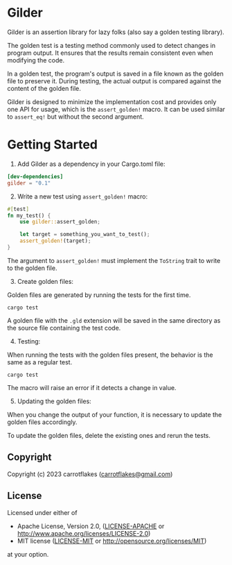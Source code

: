 # Gilder

Gilder is an assertion library for lazy folks (also say a golden testing library).

The golden test is a testing method commonly used to detect changes in program output. It ensures that the results remain consistent even when modifying the code.

In a golden test, the program's output is saved in a file known as the golden file to preserve it. During testing, the actual output is compared against the content of the golden file.

Gilder is designed to minimize the implementation cost and provides only one API for usage, which is the `assert_golden!` macro. It can be used similar to `assert_eq!` but without the second argument.

# Getting Started

1. Add Gilder as a dependency in your Cargo.toml file:

``` toml
[dev-dependencies]
gilder = "0.1"
```

2. Write a new test using `assert_golden!` macro:

``` rust
#[test]
fn my_test() {
    use gilder::assert_golden;

    let target = something_you_want_to_test();
    assert_golden!(target);
}
```

The argument to `assert_golden!` must implement the `ToString` trait to write to the golden file.

3. Create golden files:

Golden files are generated by running the tests for the first time.

``` shell
cargo test
```

A golden file with the `.gld` extension will be saved in the same directory as the source file containing the test code.

4. Testing:

When running the tests with the golden files present, the behavior is the same as a regular test.

``` shell
cargo test
```

The macro will raise an error if it detects a change in value.

5. Updating the golden files:

When you change the output of your function, it is necessary to update the golden files accordingly.

To update the golden files, delete the existing ones and rerun the tests.

## Copyright

Copyright (c) 2023 carrotflakes (carrotflakes@gmail.com)

## License

Licensed under either of

 * Apache License, Version 2.0, ([LICENSE-APACHE](LICENSE-APACHE) or http://www.apache.org/licenses/LICENSE-2.0)
 * MIT license ([LICENSE-MIT](LICENSE-MIT) or http://opensource.org/licenses/MIT)

at your option.

